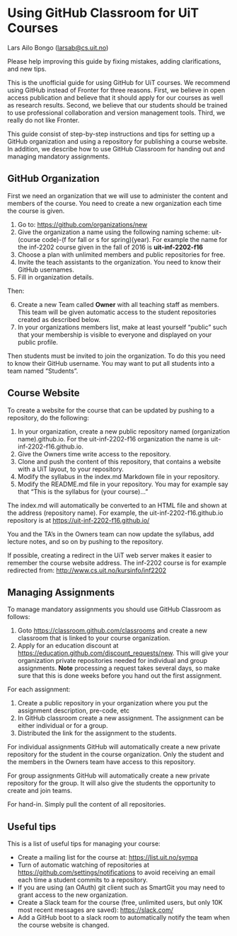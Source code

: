 # Using GitHub Classroom for UiT Courses

Lars Ailo Bongo (larsab@cs.uit.no)

Please help improving this guide by fixing mistakes, adding clarifications, and new tips.

This is the unofficial guide for using GitHub for UiT courses. We recommend using GitHub instead of Fronter for three reasons. First, we believe in open access publication and believe that it should apply for our courses as well as research results. Second, we believe that our students should be trained to use professional collaboration and version management tools. Third, we really do not like Fronter.

This guide consist of step-by-step instructions and tips for setting up a GitHub organization and using a repository for publishing a course website. In addition, we describe how to use GitHub Classroom for handing out and managing mandatory assignments.

## GitHub Organization

First we need an organization that we will use to administer the content and members of the course. You need to create a new organization each time the course is given.

1. Go to: https://github.com/organizations/new
2. Give the organization a name using the following naming scheme: uit-(course code)-(f for fall or s for spring)(year). For example the name for the inf-2202 course given in the fall of 2016 is **uit-inf-2202-f16**
3. Choose a plan with unlimited members and public repositories for free. 
4. Invite the teach assistants to the organization. You need to know their GitHub usernames.
5. Fill in organization details.

Then:

6. Create a new Team called **Owner** with all teaching staff as members. This team will be given automatic access to the student repositories created as described below.
7. In your organizations members list, make at least yourself “public” such that your membership is visible to everyone and displayed on your public profile.

Then students must be invited to join the organization. To do this you need to know their GitHub username. You may want to put all students into a team named “Students”.

## Course Website

To create a website for the course that can be updated by pushing to a repository, do the following:

1. In your organization, create a new public repository named (organization name).github.io. For the uit-inf-2202-f16 organization the name is uit-inf-2202-f16.github.io.
2. Give the Owners time write access to the repository.
2. Clone and push the content of this repository, that contains a website with a UiT layout, to your repository. 
3. Modify the syllabus in the index.md Markdown file in your repository.
4. Modify the README.md file in your repository. You may for example say that “This is the syllabus for (your course)…”

The index.md will automatically be converted to an HTML file and shown at the address (repository name). For example, the uit-inf-2202-f16.github.io repository is at https://uit-inf-2202-f16.github.io/

You and the TA’s in the Owners team can now update the syllabus, add lecture notes, and so on by pushing to the repository.

If possible, creating a redirect in the UiT web server makes it easier to remember the course website address. The inf-2202 course is for example redirected from: http://www.cs.uit.no/kursinfo/inf2202

## Managing Assignments

To manage mandatory assignments you should use GitHub Classroom as follows:

1. Goto https://classroom.github.com/classrooms and create a new classroom that is linked to your course organization.
2. Apply for an education discount at https://education.github.com/discount_requests/new. This will give your organization private repositories needed for individual and group assignments. **Note** processing a request takes several days, so make sure that this is done weeks before you hand out the first assignment.

For each assignment:

1. Create a public repository in your organization where you put the assignment description, pre-code, etc
2. In GitHub classroom create a new assignment. The assignment can be either individual or for a group.
3. Distributed the link for the assignment to the students. 

For individual assignments GitHub will automatically create a new private repository for the student in the course organization. Only the student and the members in the Owners team have access to this repository.

For group assignments GitHub will automatically create a new private repository for the group. It will also give the students the opportunity to create and join teams.

For hand-in. Simply pull the content of all repositories.

## Useful tips

This is a list of useful tips for managing your course:
* Create a mailing list for the course at: https://list.uit.no/sympa
* Turn of automatic watching of repositories at https://github.com/settings/notifications to avoid receiving an email each time a student commits to a repository.
* If you are using (an OAuth) git client such as SmartGit you may need to grant access to the new organization.
* Create a Slack team for the course (free, unlimited users, but only 10K most recent messages are saved): https://slack.com/
* Add a GitHub boot to a slack room to automatically notify the team when the course website is changed.
